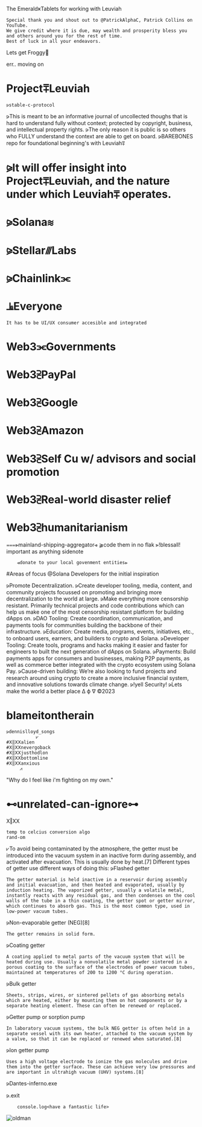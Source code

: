    The Emerald⩙Tablets for working with Leuviah
    
    Special thank you and shout out to @PatrickAlphaC, Patrick Collins on YouTube.  
    We give credit where it is due, may wealth and prosperity bless you 
    and others around you for the rest of time.  
    Best of luck in all your endeavors.
 
Lets get Froggy🐸

err.. moving on
# Project⩱Leuviah
    ⪩stable-c-protocol
⪩This is meant to be an informative journal of uncollected thoughs that is hard to understand fully without context;
protected by copyright, business, and intellectual property rights.
⪩The only reason it is public is so others who FULLY understand the context are able to get on board.
⪩BAREBONES repo for foundational beginning's with Leuviah⩱
# ⪩It will offer insight into Project⩱Leuviah, and the nature under which Leuviah⩱ operates.
# ⪩Solana≋
# ⪩Stellar⫻Labs 
# ⪩Chainlink⫘
# ⫡‎Everyone
 
	It has to be UI/UX consumer accesible and integrated 
# Web3⫘Governments
# Web3⫔PayPal
# Web3⫔Google
# Web3⫔Amazon
# Web3⫔Self Cu w/ advisors and social promotion
# Web3⫔Real-world disaster relief
# Web3⫔humanitarianism
⩶⩺mainland-shipping-aggregator⩹
	⫺code them in no flak
	⫸!blessall!
important as anything sidenote
        
        ⩹donate to your local govenment entities⩺

#Areas of focus
@Solana Developers for the initial inspiration

⪩Promote Decentralization. 
⪩Create developer tooling, media, content, and community projects focussed on promoting
	and bringing more decentralization to the world at large.
⪩Make everything more censorship resistant. Primarily technical projects and code contributions
	which can help us make one of the most censorship resistant platform for building dApps on.
⪩DAO Tooling: Create coordination, communication, and payments tools for communities building the backbone of their infrastructure.
⪩Education: Create media, programs, events, initiatives, etc., to onboard users, earners, and builders to crypto and Solana.
⪩Developer Tooling: Create tools, programs and hacks making it easier and faster for engineers to built the next generation of dApps on Solana.
⪩Payments: Build payments apps for consumers and businesses, making P2P payments, 
	as well as commerce better integrated with the crypto ecosystem using Solana Pay.
⪩Cause-driven building: We’re also looking to fund projects and research around using crypto to create a more inclusive financial system, 
	and innovative solutions towards climate change.
⪩!yell Security!
⪩Lets make the world a better place
		∆
		ϕ
		∇
©2023
# blameitontherain
    ⪩dennislloyd_songs
		       ⩗
    #Ⅹ‖ⅩⅩalien   
    #Ⅹ‖ⅩⅩnevergoback
    #Ⅹ‖ⅩⅩjusthodlon
    #Ⅹ‖ⅩⅩbottomline
    #Ⅹ‖ⅩⅩanxious
         ⩘          

"Why do I feel like i'm fighting on my own."

# ⊷unrelated-can-ignore⊶
   Ⅹ‖ⅩⅩ 
   
    temp to celcius conversion algo
    rand-om


⩗To avoid being contaminated by the atmosphere, the getter must be introduced into the vacuum system in an inactive form during assembly, and activated after evacuation. This is usually done by heat.[7] Different types of getter use different ways of doing this:
   ⪩Flashed getter
   
    The getter material is held inactive in a reservoir during assembly and initial evacuation, and then heated and evaporated, usually by induction heating. The vaporized getter, usually a volatile metal, instantly reacts with any residual gas, and then condenses on the cool walls of the tube in a thin coating, the getter spot or getter mirror, which continues to absorb gas. This is the most common type, used in low-power vacuum tubes.
⪩Non-evaporable getter (NEG)[8]

    The getter remains in solid form.
⪩Coating getter

    A coating applied to metal parts of the vacuum system that will be heated during use. Usually a nonvolatile metal powder sintered in a porous coating to the surface of the electrodes of power vacuum tubes, maintained at temperatures of 200 to 1200 °C during operation.
⪩Bulk getter

    Sheets, strips, wires, or sintered pellets of gas absorbing metals which are heated, either by mounting them on hot components or by a separate heating element. These can often be renewed or replaced.
⪩Getter pump or sorption pump

    In laboratory vacuum systems, the bulk NEG getter is often held in a separate vessel with its own heater, attached to the vacuum system by a valve, so that it can be replaced or renewed when saturated.[8]
⪩Ion getter pump

    Uses a high voltage electrode to ionize the gas molecules and drive them into the getter surface. These can achieve very low pressures and are important in ultrahigh vacuum (UHV) systems.[8]
⪩Dantes-inferno.exe

⪩.exit
        
        console.log<have a fantastic life>

![oldman]("https://raw.githubusercontent.com/Leuviah/effective-goggles/main/garyoldman.gif")
